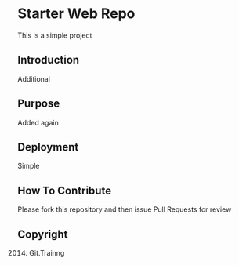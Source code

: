# Starter Web Repo

This is a simple project

## Introduction

Additional

## Purpose

Added again

## Deployment
Simple
## How To Contribute

Please fork this repository and then issue Pull Requests for review

## Copyright

2014. Git.Trainng